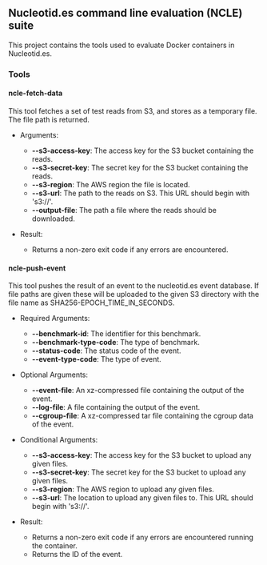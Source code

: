 ## Nucleotid.es command line evaluation (NCLE) suite

This project contains the tools used to evaluate Docker containers in
Nucleotid.es.

### Tools

#### ncle-fetch-data

This tool fetches a set of test reads from S3, and stores as a temporary file.
The file path is returned.

  * Arguments:

    * **--s3-access-key**: The access key for the S3 bucket containing the
      reads.
    * **--s3-secret-key**: The secret key for the S3 bucket containing the
      reads.
    * **--s3-region**: The AWS region the file is located.
    * **--s3-url**: The path to the reads on S3. This URL should begin with
      's3://'.
    * **--output-file**: The path a file where the reads should be downloaded.

  * Result:

    * Returns a non-zero exit code if any errors are encountered.

#### ncle-push-event

This tool pushes the result of an event to the nucleotid.es event database. If
file paths are given these will be uploaded to the given S3 directory with the
file name as SHA256-EPOCH\_TIME\_IN\_SECONDS.

  * Required Arguments:

    * **--benchmark-id**: The identifier for this benchmark.
    * **--benchmark-type-code**: The type of benchmark.
    * **--status-code**: The status code of the event.
    * **--event-type-code**: The type of event.

  * Optional Arguments:

    * **--event-file**: An xz-compressed file containing the output of the event.
    * **--log-file**: A file containing the output of the event.
    * **--cgroup-file**: A xz-compressed tar file containing the cgroup data of the event.

  * Conditional Arguments:

    * **--s3-access-key**: The access key for the S3 bucket to upload any given
      files.
    * **--s3-secret-key**: The secret key for the S3 bucket to upload any given
      files.
    * **--s3-region**: The AWS region to upload any given files.
    * **--s3-url**: The location to upload any given files to. This URL should
      begin with 's3://'.

  * Result:

    * Returns a non-zero exit code if any errors are encountered running the
      container.
    * Returns the ID of the event.

